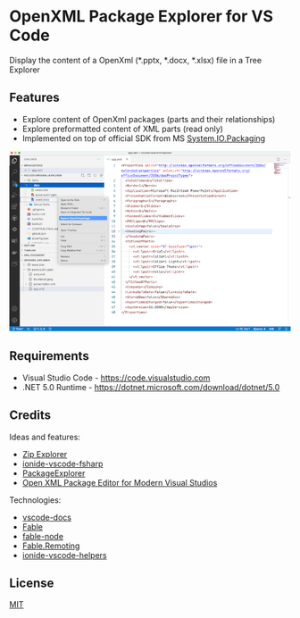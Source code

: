 # OpenXML Package Explorer for VS Code

Display the content of a OpenXml (*.pptx, *.docx, *.xlsx) file in a Tree Explorer

## Features

* Explore content of OpenXml packages (parts and their relationships)
* Explore preformatted content of XML parts (read only)
* Implemented on top of official SDK from MS [System.IO.Packaging](https://www.nuget.org/packages/System.IO.Packaging/)

![screenshot](release/images/screenshot.png)

## Requirements

* Visual Studio Code - https://code.visualstudio.com
* .NET 5.0 Runtime - https://dotnet.microsoft.com/download/dotnet/5.0

## Credits

Ideas and features:

* [Zip Explorer](https://github.com/stef-levesque/vscode-zipexplorer)
* [ionide-vscode-fsharp](https://github.com/ionide/ionide-vscode-fsharp)
* [PackageExplorer](https://archive.codeplex.com/?p=packageexplorer)
* [Open XML Package Editor for Modern Visual Studios](https://github.com/bsivanov/Open-XML-Package-Editor-Power-Tool-for-Visual-Studio)

Technologies:

* [vscode-docs](https://github.com/Microsoft/vscode-docs)
* [Fable](https://fable.io)
* [fable-node](https://github.com/fable-compiler/fable-node)
* [Fable.Remoting](https://zaid-ajaj.github.io/Fable.Remoting/)
* [ionide-vscode-helpers](https://github.com/ionide/ionide-vscode-helpers)

## License

[MIT](LICENSE.md)
